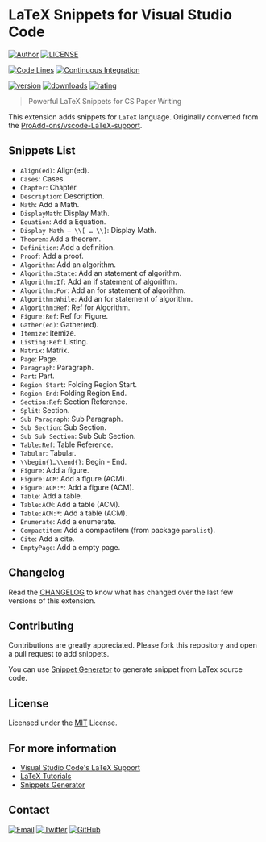 # LaTeX Snippets for Visual Studio Code

[![Author](https://img.shields.io/badge/author-sabertaz-lightgrey?style=for-the-badge)](https://github.com/sabertazimi)
[![LICENSE](https://img.shields.io/github/license/sabertazimi/LaTex-snippets?style=for-the-badge)](https://raw.githubusercontent.com/sabertazimi/LaTex-snippets/main/LICENSE)

[![Code Lines](https://img.shields.io/tokei/lines/github/sabertazimi/LaTex-snippets?style=for-the-badge&logo=vim)](https://github.com/sabertazimi/LaTex-snippets)
[![Continuous Integration](https://img.shields.io/github/workflow/status/sabertazimi/LaTex-snippets/Continuous%20Integration?logo=github&style=for-the-badge)](https://github.com/sabertazimi/LaTex-snippets/actions/workflows/ci.yml)

[![version](https://img.shields.io/visual-studio-marketplace/v/sabertazimi.latex-snippets?logo=visualstudiocode&style=for-the-badge)](https://marketplace.visualstudio.com/items?itemName=sabertazimi.latex-snippets)
[![downloads](https://img.shields.io/visual-studio-marketplace/d/sabertazimi.latex-snippets?logo=visualstudiocode&style=for-the-badge)](https://marketplace.visualstudio.com/items?itemName=sabertazimi.latex-snippets)
[![rating](https://img.shields.io/visual-studio-marketplace/stars/sabertazimi.latex-snippets?logo=visualstudiocode&style=for-the-badge)](https://marketplace.visualstudio.com/items?itemName=sabertazimi.latex-snippets)

> Powerful LaTeX Snippets for CS Paper Writing

This extension adds snippets for `LaTeX` language.
Originally converted from the [ProAdd-ons/vscode-LaTeX-support](https://github.com/ProAdd-ons/vscode-LaTeX-support).

## Snippets List

- `Align(ed)`: Align(ed).
- `Cases`: Cases.
- `Chapter`: Chapter.
- `Description`: Description.
- `Math`: Add a Math.
- `DisplayMath`: Display Math.
- `Equation`: Add a Equation.
- `Display Math — \\[ … \\]`: Display Math.
- `Theorem`: Add a theorem.
- `Definition`: Add a definition.
- `Proof`: Add a proof.
- `Algorithm`: Add an algorithm.
- `Algorithm:State`: Add an statement of algorithm.
- `Algorithm:If`: Add an if statement of algorithm.
- `Algorithm:For`: Add an for statement of algorithm.
- `Algorithm:While`: Add an for statement of algorithm.
- `Algorithm:Ref`: Ref for Algorithm.
- `Figure:Ref`: Ref for Figure.
- `Gather(ed)`: Gather(ed).
- `Itemize`: Itemize.
- `Listing:Ref`: Listing.
- `Matrix`: Matrix.
- `Page`: Page.
- `Paragraph`: Paragraph.
- `Part`: Part.
- `Region Start`: Folding Region Start.
- `Region End`: Folding Region End.
- `Section:Ref`: Section Reference.
- `Split`: Section.
- `Sub Paragraph`: Sub Paragraph.
- `Sub Section`: Sub Section.
- `Sub Sub Section`: Sub Sub Section.
- `Table:Ref`: Table Reference.
- `Tabular`: Tabular.
- `\\begin{}…\\end{}`: Begin - End.
- `Figure`: Add a figure.
- `Figure:ACM`: Add a figure (ACM).
- `Figure:ACM:*`: Add a figure (ACM).
- `Table`: Add a table.
- `Table:ACM`: Add a table (ACM).
- `Table:ACM:*`: Add a table (ACM).
- `Enumerate`: Add a enumerate.
- `Compactitem`: Add a compactitem (from package `paralist`).
- `Cite`: Add a cite.
- `EmptyPage`: Add a empty page.

## Changelog

Read the [CHANGELOG](CHANGELOG.md)
to know what has changed over the last few versions of this extension.

## Contributing

Contributions are greatly appreciated.
Please fork this repository and open a pull request to add snippets.

You can use [Snippet Generator](https://snippet-generator.app)
to generate snippet from LaTex source code.

## License

Licensed under the [MIT](LICENSE) License.

## For more information

- [Visual Studio Code's LaTeX Support](https://marketplace.visualstudio.com/items?itemName=James-Yu.latex-workshop)
- [LaTeX Tutorials](https://www.overleaf.com/learn/latex/Tutorials)
- [Snippets Generator](https://github.com/pawelgrzybek/snippet-generator)

## Contact

[![Email](https://img.shields.io/badge/-Gmail-ea4335?style=for-the-badge&logo=gmail&logoColor=white)](mailto:sabertazimi@gmail.com)
[![Twitter](https://img.shields.io/badge/-Twitter-1da1f2?style=for-the-badge&logo=twitter&logoColor=white)](https://twitter.com/sabertazimi)
[![GitHub](https://img.shields.io/badge/-GitHub-181717?style=for-the-badge&logo=github&logoColor=white)](https://github.com/sabertazimi)
